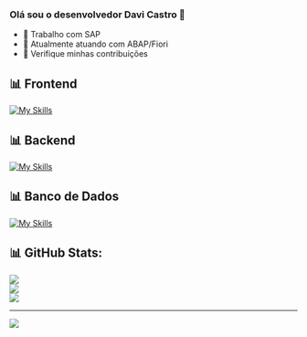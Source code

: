 ### Olá sou o desenvolvedor Davi Castro 👋

- 🔭 Trabalho com SAP
- 🌱 Atualmente atuando com ABAP/Fiori
- 💬 Verifique minhas contribuições

## 📊 Frontend
[![My Skills](https://skillicons.dev/icons?i=html,css,js)](https://skillicons.dev)

## 📊 Backend
[![My Skills](https://skillicons.dev/icons?i=nodejs,php,java)](https://skillicons.dev)

## 📊 Banco de Dados
[![My Skills](https://skillicons.dev/icons?i=mysql,postgres)](https://skillicons.dev)

## 📊 GitHub Stats:
![](https://github-readme-stats.vercel.app/api?username=davicastr&theme=tokyonight&hide_border=false&include_all_commits=true&count_private=false)<br/>
![](https://github-readme-streak-stats.herokuapp.com/?user=davicastr&theme=tokyonight&hide_border=false)<br/>
![](https://github-readme-stats.vercel.app/api/top-langs/?username=davicastr&theme=tokyonight&hide_border=false&include_all_commits=true&count_private=false&layout=compact)

---
[![](https://visitcount.itsvg.in/api?id=davicastr&icon=0&color=0)](https://visitcount.itsvg.in)
